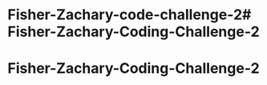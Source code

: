 # Fisher-Zachary-code-challenge-2# Fisher-Zachary-Coding-Challenge-2
# Fisher-Zachary-Coding-Challenge-2
